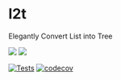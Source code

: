 # l2t

Elegantly Convert List into Tree

[![](https://img.shields.io/npm/v/l2t)](https://www.npmjs.com/package/l2t)
[![](https://img.shields.io/npm/dm/l2t)](https://www.npmjs.com/package/l2t)

[![Tests](https://github.com/ZibanPirate/l2t/workflows/Tests/badge.svg?branch=master)](https://github.com/ZibanPirate/l2t/actions?query=workflow%3ATests)
[![codecov](https://codecov.io/gh/ZibanPirate/l2t/branch/master/graph/badge.svg)](https://codecov.io/gh/ZibanPirate/l2t)

